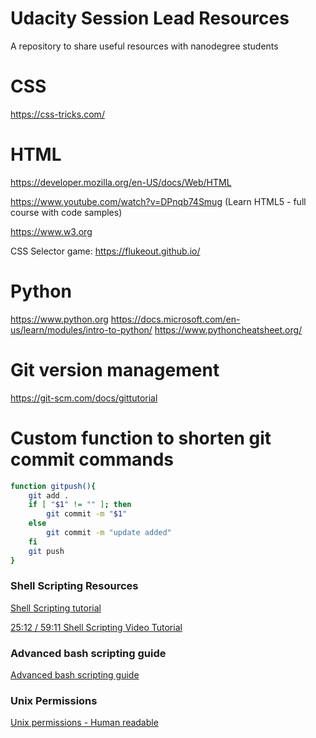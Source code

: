 # Udacity Session Lead Resources

A repository to share useful resources with nanodegree students

# CSS 
https://css-tricks.com/

# HTML
https://developer.mozilla.org/en-US/docs/Web/HTML

https://www.youtube.com/watch?v=DPnqb74Smug (Learn HTML5 - full course with code samples)

https://www.w3.org 

CSS Selector game:
https://flukeout.github.io/

# Python
https://www.python.org
https://docs.microsoft.com/en-us/learn/modules/intro-to-python/
https://www.pythoncheatsheet.org/

# Git version management

https://git-scm.com/docs/gittutorial

# Custom function to shorten git commit commands

```bash
function gitpush(){
    git add .
    if [ "$1" != "" ]; then
        git commit -m "$1"
    else
        git commit -m "update added"
    fi
    git push
}
```
### Shell Scripting Resources
[Shell Scripting tutorial](https://www.shellscript.sh/functions.html)

[25:12 / 59:11
Shell Scripting Video Tutorial](https://www.youtube.com/watch?v=hwrnmQumtPw)
### Advanced bash scripting guide
[Advanced bash scripting guide](https://tldp.org/LDP/abs/abs-guide.pdf)

### Unix Permissions
 [Unix permissions - Human readable](https://mason.gmu.edu/~montecin/UNIXpermiss.htm)
